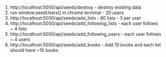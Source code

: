1. http://localhost:5000/api/seeds/destroy - destroy existing data
2. run window.seedUsers() in chrome terminal - 20 users
3. http://localhost:5000/api/seeds/add_lists - 60 lists - 3 per user
4. http://localhost:5000/api/seeds/add_following_lists - each user follows ~ 4 lists
5. http://localhost:5000/api/seeds/add_following_users - each user follows ~ 4 users
6. http://localhost:5000/api/seeds/add_books - Add 10 books and each list should have ~10 books
